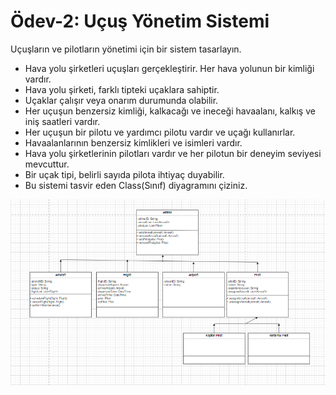# Ödev-2: Uçuş Yönetim Sistemi

Uçuşların ve pilotların yönetimi için bir sistem tasarlayın.

* Hava yolu şirketleri uçuşları gerçekleştirir. Her hava yolunun bir kimliği vardır.
* Hava yolu şirketi, farklı tipteki uçaklara sahiptir.
* Uçaklar çalışır veya onarım durumunda olabilir.
* Her uçuşun benzersiz kimliği, kalkacağı ve ineceği havaalanı, kalkış ve iniş saatleri vardır.
* Her uçuşun bir pilotu ve yardımcı pilotu vardır ve uçağı kullanırlar.
* Havaalanlarının benzersiz kimlikleri ve isimleri vardır.
* Hava yolu şirketlerinin pilotları vardır ve her pilotun bir deneyim seviyesi mevcuttur.
* Bir uçak tipi, belirli sayıda pilota ihtiyaç duyabilir.
* Bu sistemi tasvir eden Class(Sınıf) diyagramını çiziniz.

![hava yolu](resim/UçuşYönetim.png)